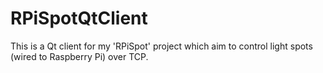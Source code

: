# RPiSpotQtClient
This is a Qt client for my 'RPiSpot' project which aim to control light spots (wired to Raspberry Pi) over TCP.
